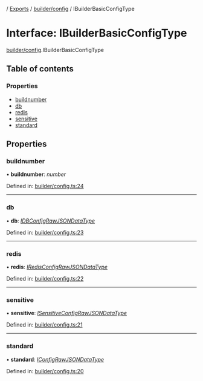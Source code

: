 [](../README.md) / [Exports](../modules.md) / [builder/config](../modules/builder_config.md) / IBuilderBasicConfigType

# Interface: IBuilderBasicConfigType

[builder/config](../modules/builder_config.md).IBuilderBasicConfigType

## Table of contents

### Properties

- [buildnumber](builder_config.ibuilderbasicconfigtype.md#buildnumber)
- [db](builder_config.ibuilderbasicconfigtype.md#db)
- [redis](builder_config.ibuilderbasicconfigtype.md#redis)
- [sensitive](builder_config.ibuilderbasicconfigtype.md#sensitive)
- [standard](builder_config.ibuilderbasicconfigtype.md#standard)

## Properties

### buildnumber

• **buildnumber**: *number*

Defined in: [builder/config.ts:24](https://github.com/onzag/itemize/blob/0569bdf2/builder/config.ts#L24)

___

### db

• **db**: [*IDBConfigRawJSONDataType*](config.idbconfigrawjsondatatype.md)

Defined in: [builder/config.ts:23](https://github.com/onzag/itemize/blob/0569bdf2/builder/config.ts#L23)

___

### redis

• **redis**: [*IRedisConfigRawJSONDataType*](config.iredisconfigrawjsondatatype.md)

Defined in: [builder/config.ts:22](https://github.com/onzag/itemize/blob/0569bdf2/builder/config.ts#L22)

___

### sensitive

• **sensitive**: [*ISensitiveConfigRawJSONDataType*](config.isensitiveconfigrawjsondatatype.md)

Defined in: [builder/config.ts:21](https://github.com/onzag/itemize/blob/0569bdf2/builder/config.ts#L21)

___

### standard

• **standard**: [*IConfigRawJSONDataType*](config.iconfigrawjsondatatype.md)

Defined in: [builder/config.ts:20](https://github.com/onzag/itemize/blob/0569bdf2/builder/config.ts#L20)

